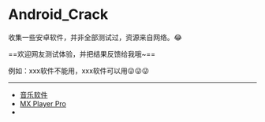 # Android_Crack

收集一些安卓软件，并非全部测试过，资源来自网络。😂

==欢迎网友测试体验，并把结果反馈给我哦~==

例如：xxx软件不能用，xxx软件可以用😜😜😜

------

- [音乐软件](https://github.com/007ayong/Android_Crack/tree/master/music)
- [MX Player Pro](https://github.com/007ayong/Android_Crack/tree/master/MX_Player_Pro)
- 

